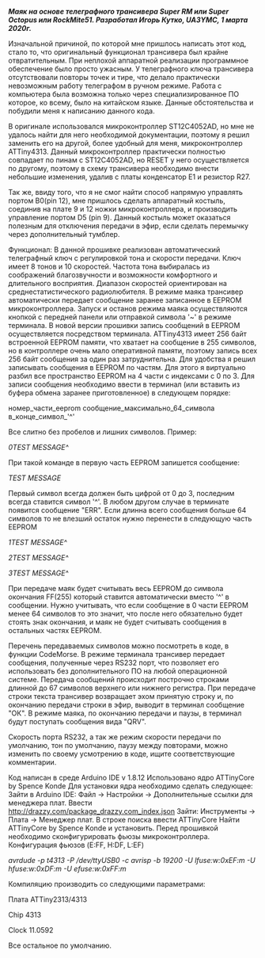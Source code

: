 _**Маяк на основе телеграфного трансивера Super RM или Super Octopus или RockMite51. 
Разработал Игорь Кутко, UA3YMC, 1 марта 2020г.**_

Изначальной причиной, по которой мне пришлось написать этот код, стало то, 
что оригинальный функционал трансивера был крайне отвратительным.
При неплохой аппаратной реализации программное обеспечение было просто ужасным.
У телеграфного ключа трансивера отсутствовали повторы точек и тире, что делало практически невозможным работу 
телеграфом в ручном режиме. Работа с компьютера была возможна только через специализированное ПО которое, 
ко всему, было на китайском языке. Данные обстоятельства и побудили меня к написанию данного кода.

В оригинале использовался микроконтроллер ST12C4052AD, но мне не удалось найти для него
необходимой документации, поэтому я решил заменить его на другой, более удобный для меня, микроконтроллер ATTiny4313.
Данный микроконтроллер практически полностью совпадает по пинам с ST12C4052AD, но RESET у него 
осуществляется по другому, поэтому в схему трансивера необходимо внести небольшие изменения, 
удалив с платы конденсатор Е1 и резистор R27.

Так же, ввиду того, что я не смог найти способ напрямую управлять портом B0(pin 12), мне пришлось сделать
аппаратный костыль, соединив на плате 9 и 12 ножки микроконтроллера, и производить управление портом D5 (pin 9).
Данный костыль может оказаться полезным для отключения передачи в эфир, если сделать перемычку через дополнительный тумблер.

Функционал:
В данной прошивке реализован автоматический телеграфный ключ с регулировкой тона и скорости передачи.
Ключ имеет 8 тонов и 10 скоростей. Частота тона выбиралась из соображений благозвучности и возможности 
комфортного и длительного восприятия. Диапазон скоростей ориентирован на среднестатистического радиолюбителя.
В режиме маяка трансивер автоматически передает сообщение заранее записанное в EEPROM микроконтроллера.
Запуск и останов режима маяка осуществляются кнопкой с передней панели или отправкой символа '~' в режиме терминала. В новой версии прошивки запись сообщений в EEPROM осуществляется посредством терминала. ATTiny4313 имеет 256 байт встроенной EEPROM памяти, что хватает на сообщение в 255 символов, но в контроллере очень мало оперативной памяти, поэтому запись всех 256 байт сообщения за один раз затруднительна. Для удобства я решил записывать сообщения в EEPROM по частям. Для этого я виртуально разбил все пространство EEPROM на 4 части с индексами с 0 по 3. Для записи сообщения необходимо ввести в терминал (или вставить из буфера обмена заранее приготовленное) в следующем порядке:

номер_части_eeprom сообщение_максимально_64_символа в_конце_символ_'^'

Все слитно без пробелов и лишних символов. 
Пример:

_0TEST MESSAGE^_

При такой команде в первую часть EEPROM запишется сообщение:

_TEST MESSAGE_ 

Первый символ всегда должен быть цифрой от 0 до 3, последним всегда ставится символ '^'. В любом другом случае в терминате появится сообщение "ERR".
Если длинна всего сообщения больше 64 символов то не влезший остаток нужно перенести в следующую часть EEPROM

_1TEST MESSAGE^_

_2TEST MESSAGE^_

_3TEST MESSAGE^_

При передаче маяк будет считывать весь EEPROM до символа окончания FF(255) который ставится автоматически вместо '^' в сообщении. Нужно учитывать, что если сообщение в 0 части EEPROM менее 64 символов то это значит, что после него обязательно будет стоять знак окончания, и маяк не будет считывать сообщения в остальных частях EEPROM.

Перечень передаваемых символов можно посмотреть в коде, в функции CodeMorse.
В режиме терминала трансивер передает сообщения, полученные через RS232 порт, что позволяет его использовать без 
дополнительного ПО на любой операционной системе. Передача сообщений происходит построчно строками длинной до 67 символов 
верхнего или нижнего регистра. При передаче строки текста трансивер возвращает эхом принятую строку и, по окончанию передачи строки в эфир, выводит в терминал сообщение "ОК". В режиме маяка, по окончанию передачи и паузы, в терминал будут поступать сообщения вида "QRV".

Скорость порта RS232, а так же режим скорости передачи по умолчанию, тон по умолчанию, паузу между повторами, можно изменить по своему усмотрению в коде, ищите соответствующие комментарии.

Код написан в среде Arduino IDE v 1.8.12
Использовано ядро ATTinyCore by Spence Konde
Для установки ядра необходимо сделать следующее:
Зайти в Arduino IDE: Файл -> Настройки -> Дополнительные ссылки для менеджера плат. 
Ввести http://drazzy.com/package_drazzy.com_index.json
Зайти: Инструменты -> Плата -> Менеджер плат. В строке поиска ввести ATTinyCore
Найти ATTinyCore by Spence Konde и установить.
Перед прошивкой необходимо сконфигурировать фьюзы микроконтроллера.
Конфигурация фьюзов (E:FF, H:DF, L:EF)

_avrdude -p t4313 -P /dev/ttyUSB0 -c avrisp -b 19200 -U lfuse:w:0xEF:m  -U hfuse:w:0xDF:m  -U efuse:w:0xFF:m_

Компиляцию производить со следующими параметрами:

Плата 	ATTiny2313/4313

Chip 	4313

Clock 	11.0592

Все остальное по умолчанию.
